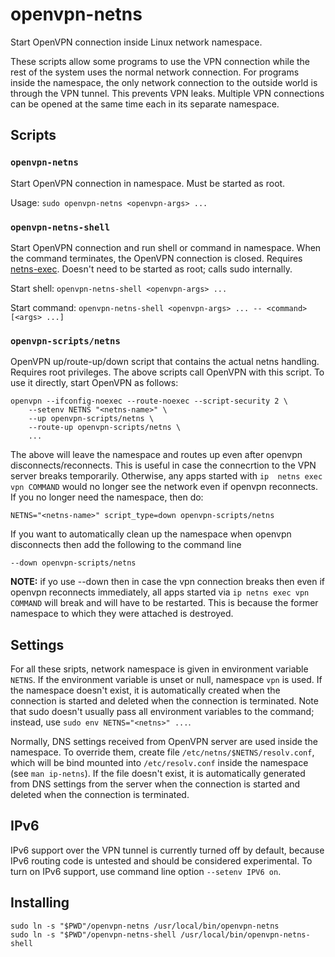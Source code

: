 openvpn-netns
=============

Start OpenVPN connection inside Linux network namespace.

These scripts allow some programs to use the VPN connection while the
rest of the system uses the normal network connection. For programs
inside the namespace, the only network connection to the outside world
is through the VPN tunnel. This prevents VPN leaks. Multiple VPN
connections can be opened at the same time each in its separate
namespace.


Scripts
-------

### `openvpn-netns`

Start OpenVPN connection in namespace. Must be started as root.

Usage: `sudo openvpn-netns <openvpn-args> ...`


### `openvpn-netns-shell`

Start OpenVPN connection and run shell or command in namespace. When
the command terminates, the OpenVPN connection is closed. Requires
[netns-exec]. Doesn't need to be started as root; calls sudo
internally.

Start shell: `openvpn-netns-shell <openvpn-args> ...`

Start command: `openvpn-netns-shell <openvpn-args> ... -- <command> [<args> ...]`


### `openvpn-scripts/netns`

OpenVPN up/route-up/down script that contains the actual netns
handling. Requires root privileges. The above scripts call OpenVPN
with this script. To use it directly, start OpenVPN as follows:

    openvpn --ifconfig-noexec --route-noexec --script-security 2 \
        --setenv NETNS "<netns-name>" \
        --up openvpn-scripts/netns \
        --route-up openvpn-scripts/netns \
        ...

The above will leave the namespace and routes up even after openvpn
disconnects/reconnects. This is useful in case the connecrtion to the
VPN server breaks temporarily. Otherwise, any apps started with `ip 
netns exec vpn COMMAND` would no longer see the network even if
openvpn reconnects. If you no longer need the namespace, then do:

    NETNS="<netns-name>" script_type=down openvpn-scripts/netns

If you want to automatically clean up the namespace when openvpn
disconnects then add the following to the command line

    --down openvpn-scripts/netns

**NOTE:** if yo use --down then in case the vpn connection breaks then
even if openvpn reconnects immediately, all apps started via `ip netns
exec vpn COMMAND` will break and will have to be restarted. This is
because the former namespace to which they were attached is destroyed.


Settings
--------

For all these sripts, network namespace is given in environment
variable `NETNS`. If the environment variable is unset or null,
namespace `vpn` is used. If the namespace doesn't exist, it is
automatically created when the connection is started and deleted when
the connection is terminated. Note that sudo doesn't usually pass all
environment variables to the command; instead, use `sudo env
NETNS="<netns>" ...`.

Normally, DNS settings received from OpenVPN server are used inside
the namespace. To override them, create file
`/etc/netns/$NETNS/resolv.conf`, which will be bind mounted into
`/etc/resolv.conf` inside the namespace (see `man ip-netns`). If the
file doesn't exist, it is automatically generated from DNS settings
from the server when the connection is started and deleted when the
connection is terminated.


IPv6
----

IPv6 support over the VPN tunnel is currently turned off by default,
because IPv6 routing code is untested and should be considered
experimental. To turn on IPv6 support, use command line option
`--setenv IPV6 on`.


Installing
----------

    sudo ln -s "$PWD"/openvpn-netns /usr/local/bin/openvpn-netns
    sudo ln -s "$PWD"/openvpn-netns-shell /usr/local/bin/openvpn-netns-shell


[netns-exec]: https://github.com/pekman/netns-exec
